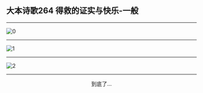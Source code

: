 
## 大本诗歌264 得救的证实与快乐-一般
        
<div id="aplayer0"></div>

---

<img alt="0" data-original="https://cdn.jsdelivr.net/gh/k34869/shi/data/d0263/0">

---

<img alt="1" data-original="https://cdn.jsdelivr.net/gh/k34869/shi/data/d0263/1">

---

<img alt="2" data-original="https://cdn.jsdelivr.net/gh/k34869/shi/data/d0263/2">

---

<p style="text-align: center">到底了...</p>

<script src="/js/dist-view.js"></script>

<script>
MAIN.id = 'd0263';
        
const ap0 = new APlayer({
    container: document.getElementById('aplayer0'),
    volume: 1,
    loop: 'none',
    preload: 'none',
    audio: [{
        name: '大本诗歌264.mp3',
        artist: '大本诗歌',
        url: 'https://res.wx.qq.com/voice/getvoice?mediaid=MzI0NTk3MDM5M18yMjQ3NDkwNzc5',
        cover: '/favicon'
    }]
});
</script>

